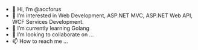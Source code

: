 - 👋 Hi, I’m @accforus
- 👀 I’m interested in Web Development, ASP.NET MVC, ASP.NET Web API, WCF Services Development.
- 🌱 I’m currently learning Golang
- 💞️ I’m looking to collaborate on ...
- 📫 How to reach me ...

<!---
accforus/accforus is a ✨ special ✨ repository because its `README.md` (this file) appears on your GitHub profile.
You can click the Preview link to take a look at your changes.
--->

